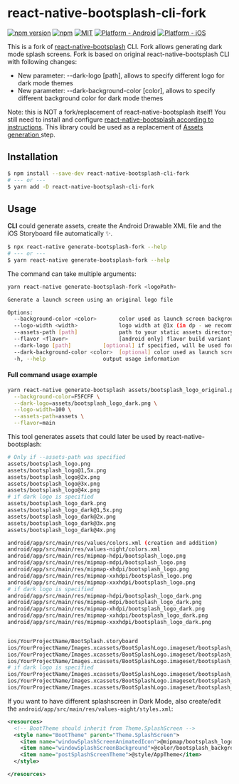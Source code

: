 # react-native-bootsplash-cli-fork

[![npm version](https://badge.fury.io/js/react-native-bootsplash-cli-fork.svg)](https://www.npmjs.org/package/react-native-bootsplash-cli-fork)
[![npm](https://img.shields.io/npm/dt/react-native-bootsplash-cli-fork.svg)](https://www.npmjs.org/package/react-native-bootsplash-cli-fork)
[![MIT](https://img.shields.io/dub/l/vibe-d.svg)](https://opensource.org/licenses/MIT)
[![Platform - Android](https://img.shields.io/badge/platform-Android-3ddc84.svg?style=flat&logo=android)](https://www.android.com)
[![Platform - iOS](https://img.shields.io/badge/platform-iOS-000.svg?style=flat&logo=apple)](https://developer.apple.com/ios)

This is a fork of [react-native-bootsplash](https://github.com/zoontek/react-native-bootsplash) CLI.
Fork allows generating dark mode splash screens.
Fork is based on original react-native-bootsplash CLI with following changes:
- New parameter: --dark-logo [path], allows to specify different logo for dark mode themes 
- New parameter: --dark-background-color [color], allows to specify different background color for dark mode themes 

Note: this is NOT a fork/replacement of react-native-bootsplash itself! You still need to install and configure [react-native-bootsplash according to instructions](https://github.com/zoontek/react-native-bootsplash#ios-1).
This library could be used as a replacement of [Assets generation
](https://github.com/zoontek/react-native-bootsplash#assets-generation) step.

## Installation

```bash
$ npm install --save-dev react-native-bootsplash-cli-fork
# --- or ---
$ yarn add -D react-native-bootsplash-cli-fork
```

## Usage

**CLI** could generate assets, create the Android Drawable XML file and the iOS Storyboard file automatically ✨.

```bash
$ npx react-native generate-bootsplash-fork --help
# --- or ---
$ yarn react-native generate-bootsplash-fork --help
```

The command can take multiple arguments:

```bash
yarn react-native generate-bootsplash-fork <logoPath>

Generate a launch screen using an original logo file

Options:
  --background-color <color>       color used as launch screen background (in hexadecimal format) (default: "#fff")
  --logo-width <width>             logo width at @1x (in dp - we recommend approximately ~100) (default: 100)
  --assets-path [path]             path to your static assets directory (useful to require the logo file in JS)
  --flavor <flavor>                [android only] flavor build variant (outputs in an android resource directory other than "main")
  --dark-logo [path]          [optional] if specified, will be used for splashscreen that is shown when phone is in dark mode
  --dark-background-color <color>  [optional] color used as launch screen background when phone is in dark mode (in hexadecimal format) (default: "#000"). Only used if --dark-logo-path is set!
  -h, --help                  output usage information
```

#### Full command usage example

```bash
yarn react-native generate-bootsplash assets/bootsplash_logo_original.png \
  --background-color=F5FCFF \
  --dark-logo=assets/bootsplash_logo_dark.png \
  --logo-width=100 \
  --assets-path=assets \
  --flavor=main
```

This tool generates assets that could later be used by react-native-bootsplash:
```bash
# Only if --assets-path was specified
assets/bootsplash_logo.png
assets/bootsplash_logo@1,5x.png
assets/bootsplash_logo@2x.png
assets/bootsplash_logo@3x.png
assets/bootsplash_logo@4x.png
# if dark logo is specified
assets/bootsplash_logo_dark.png
assets/bootsplash_logo_dark@1,5x.png
assets/bootsplash_logo_dark@2x.png
assets/bootsplash_logo_dark@3x.png
assets/bootsplash_logo_dark@4x.png

android/app/src/main/res/values/colors.xml (creation and addition)
android/app/src/main/res/values-night/colors.xml
android/app/src/main/res/mipmap-hdpi/bootsplash_logo.png
android/app/src/main/res/mipmap-mdpi/bootsplash_logo.png
android/app/src/main/res/mipmap-xhdpi/bootsplash_logo.png
android/app/src/main/res/mipmap-xxhdpi/bootsplash_logo.png
android/app/src/main/res/mipmap-xxxhdpi/bootsplash_logo.png
# if dark logo is specified
android/app/src/main/res/mipmap-hdpi/bootsplash_logo_dark.png
android/app/src/main/res/mipmap-mdpi/bootsplash_logo_dark.png
android/app/src/main/res/mipmap-xhdpi/bootsplash_logo_dark.png
android/app/src/main/res/mipmap-xxhdpi/bootsplash_logo_dark.png
android/app/src/main/res/mipmap-xxxhdpi/bootsplash_logo_dark.png


ios/YourProjectName/BootSplash.storyboard
ios/YourProjectName/Images.xcassets/BootSplashLogo.imageset/bootsplash_logo.png
ios/YourProjectName/Images.xcassets/BootSplashLogo.imageset/bootsplash_logo@2x.png
ios/YourProjectName/Images.xcassets/BootSplashLogo.imageset/bootsplash_logo@3x.png
# if dark logo is specified
ios/YourProjectName/Images.xcassets/BootSplashLogo.imageset/bootsplash_logo_dark.png
ios/YourProjectName/Images.xcassets/BootSplashLogo.imageset/bootsplash_logo_dark@2x.png
ios/YourProjectName/Images.xcassets/BootSplashLogo.imageset/bootsplash_logo_dark@3x.png
```

If you want to have different splashscreen in Dark Mode, also create/edit the `android/app/src/main/res/values-night/styles.xml`:

```xml
<resources>
  <!-- BootTheme should inherit from Theme.SplashScreen -->
  <style name="BootTheme" parent="Theme.SplashScreen">
    <item name="windowSplashScreenAnimatedIcon">@mipmap/bootsplash_logo_dark</item>
    <item name="windowSplashScreenBackground">@color/bootsplash_background</item>
    <item name="postSplashScreenTheme">@style/AppTheme</item>
  </style>

</resources>
```
